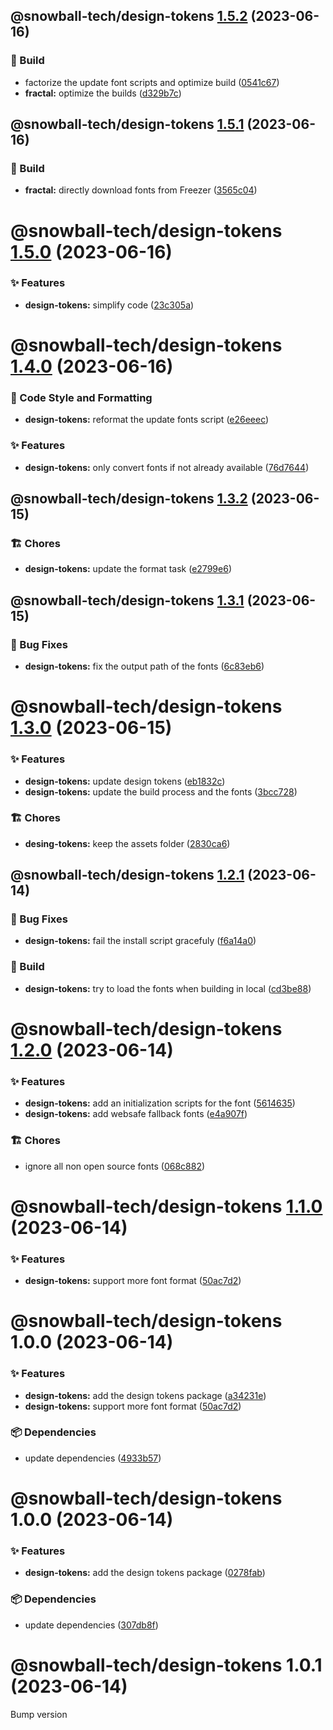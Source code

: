 ## @snowball-tech/design-tokens [1.5.2](https://github.com/snowball-tech/glacier/compare/@snowball-tech/design-tokens@1.5.1...@snowball-tech/design-tokens@1.5.2) (2023-06-16)

### 👷 Build

- factorize the update font scripts and optimize build ([0541c67](https://github.com/snowball-tech/glacier/commit/0541c67d5d18c7dc056dc2af2103362040c3b85a))
- **fractal:** optimize the builds ([d329b7c](https://github.com/snowball-tech/glacier/commit/d329b7cbbfcf0e0b04145dd2e4b48749a8984ead))

## @snowball-tech/design-tokens [1.5.1](https://github.com/snowball-tech/glacier/compare/@snowball-tech/design-tokens@1.5.0...@snowball-tech/design-tokens@1.5.1) (2023-06-16)

### 👷 Build

- **fractal:** directly download fonts from Freezer ([3565c04](https://github.com/snowball-tech/glacier/commit/3565c043fc97660b850b1ae589da4211be3b320a))

# @snowball-tech/design-tokens [1.5.0](https://github.com/snowball-tech/glacier/compare/@snowball-tech/design-tokens@1.4.0...@snowball-tech/design-tokens@1.5.0) (2023-06-16)

### ✨ Features

- **design-tokens:** simplify code ([23c305a](https://github.com/snowball-tech/glacier/commit/23c305a400b5564899b38400c1182babb8ceb01f))

# @snowball-tech/design-tokens [1.4.0](https://github.com/snowball-tech/glacier/compare/@snowball-tech/design-tokens@1.3.2...@snowball-tech/design-tokens@1.4.0) (2023-06-16)

### 🎨 Code Style and Formatting

- **design-tokens:** reformat the update fonts script ([e26eeec](https://github.com/snowball-tech/glacier/commit/e26eeec29d75a89fd8c89ff87119306b3072b671))

### ✨ Features

- **design-tokens:** only convert fonts if not already available ([76d7644](https://github.com/snowball-tech/glacier/commit/76d764424ba1a0e926a0b4db122120ee0e5f0601))

## @snowball-tech/design-tokens [1.3.2](https://github.com/snowball-tech/glacier/compare/@snowball-tech/design-tokens@1.3.1...@snowball-tech/design-tokens@1.3.2) (2023-06-15)

### 🏗 Chores

- **design-tokens:** update the format task ([e2799e6](https://github.com/snowball-tech/glacier/commit/e2799e6bff35ad1f82ff32f600dc6e416c232484))

## @snowball-tech/design-tokens [1.3.1](https://github.com/snowball-tech/glacier/compare/@snowball-tech/design-tokens@1.3.0...@snowball-tech/design-tokens@1.3.1) (2023-06-15)

### 🐛 Bug Fixes

- **design-tokens:** fix the output path of the fonts ([6c83eb6](https://github.com/snowball-tech/glacier/commit/6c83eb6904b5780518648a88f4704112f612db8c))

# @snowball-tech/design-tokens [1.3.0](https://github.com/snowball-tech/glacier/compare/@snowball-tech/design-tokens@1.2.1...@snowball-tech/design-tokens@1.3.0) (2023-06-15)

### ✨ Features

- **design-tokens:** update design tokens ([eb1832c](https://github.com/snowball-tech/glacier/commit/eb1832c61a7128b9d3d70ec3a751152e006e55f7))
- **design-tokens:** update the build process and the fonts ([3bcc728](https://github.com/snowball-tech/glacier/commit/3bcc728a37998ce8d7fcae18e36b1fada4fd75f0))

### 🏗 Chores

- **desing-tokens:** keep the assets folder ([2830ca6](https://github.com/snowball-tech/glacier/commit/2830ca6bcffa237fbd98f735cbadc7135f844751))

## @snowball-tech/design-tokens [1.2.1](https://github.com/snowball-tech/glacier/compare/@snowball-tech/design-tokens@1.2.0...@snowball-tech/design-tokens@1.2.1) (2023-06-14)

### 🐛 Bug Fixes

- **design-tokens:** fail the install script gracefuly ([f6a14a0](https://github.com/snowball-tech/glacier/commit/f6a14a0aedd7419062e19f3131e7ff51a12dc3b5))

### 👷 Build

- **design-tokens:** try to load the fonts when building in local ([cd3be88](https://github.com/snowball-tech/glacier/commit/cd3be88515e43d8693068adf66e588963d4c18e5))

# @snowball-tech/design-tokens [1.2.0](https://github.com/snowball-tech/glacier/compare/@snowball-tech/design-tokens@1.1.0...@snowball-tech/design-tokens@1.2.0) (2023-06-14)

### ✨ Features

- **design-tokens:** add an initialization scripts for the font ([5614635](https://github.com/snowball-tech/glacier/commit/5614635442d9e7310949385f642291e3325ae54e))
- **design-tokens:** add websafe fallback fonts ([e4a907f](https://github.com/snowball-tech/glacier/commit/e4a907ffbe4df9a311596f08387502a3be5b9c4b))

### 🏗 Chores

- ignore all non open source fonts ([068c882](https://github.com/snowball-tech/glacier/commit/068c882c69fa522154848c65da2506ee5ef8eeff))

# @snowball-tech/design-tokens [1.1.0](https://github.com/snowball-tech/glacier/compare/@snowball-tech/design-tokens@1.0.0...@snowball-tech/design-tokens@1.1.0) (2023-06-14)

### ✨ Features

- **design-tokens:** support more font format ([50ac7d2](https://github.com/snowball-tech/glacier/commit/50ac7d2b5a080e719a90e4529e5f967f50d7dd02))

# @snowball-tech/design-tokens 1.0.0 (2023-06-14)

### ✨ Features

- **design-tokens:** add the design tokens package ([a34231e](https://github.com/snowball-tech/glacier/commit/a34231efaf40f3f7cf4f56d5a0df7966073b101c))
- **design-tokens:** support more font format ([50ac7d2](https://github.com/snowball-tech/glacier/commit/50ac7d2b5a080e719a90e4529e5f967f50d7dd02))

### 📦 Dependencies

- update dependencies ([4933b57](https://github.com/snowball-tech/glacier/commit/4933b5716468fc85448657867ae731d41a0169ce))

# @snowball-tech/design-tokens 1.0.0 (2023-06-14)

### ✨ Features

- **design-tokens:** add the design tokens package ([0278fab](https://github.com/snowball-tech/glacier/commit/0278fabe8e22cec32afc8e37c4bb0733aa107438))

### 📦 Dependencies

- update dependencies ([307db8f](https://github.com/snowball-tech/glacier/commit/307db8fdd4019e5d74e539cdd311f3f75d51b1eb))

# @snowball-tech/design-tokens 1.0.1 (2023-06-14)

Bump version
